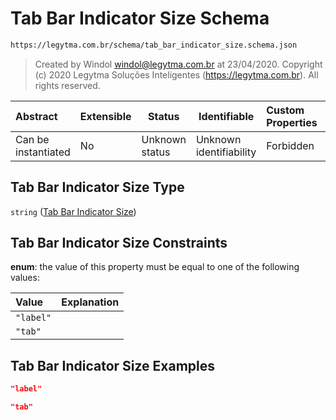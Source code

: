 # Tab Bar Indicator Size Schema

```txt
https://legytma.com.br/schema/tab_bar_indicator_size.schema.json
```




> Created by Windol [windol@legytma.com.br](mailto:windol@legytma.com.br) at 23/04/2020.
> Copyright (c) 2020 Legytma Soluções Inteligentes (<https://legytma.com.br>). All rights reserved.
>

| Abstract            | Extensible | Status         | Identifiable            | Custom Properties | Additional Properties | Access Restrictions | Defined In                                                                                                |
| :------------------ | ---------- | -------------- | ----------------------- | :---------------- | --------------------- | ------------------- | --------------------------------------------------------------------------------------------------------- |
| Can be instantiated | No         | Unknown status | Unknown identifiability | Forbidden         | Allowed               | none                | [tab_bar_indicator_size.schema.json](../schema/tab_bar_indicator_size.schema.json) |

## Tab Bar Indicator Size Type

`string` ([Tab Bar Indicator Size](tab_bar_indicator_size.md))

## Tab Bar Indicator Size Constraints

**enum**: the value of this property must be equal to one of the following values:

| Value     | Explanation |
| :-------- | ----------- |
| `"label"` |             |
| `"tab"`   |             |

## Tab Bar Indicator Size Examples

```json
"label"
```

```json
"tab"
```
